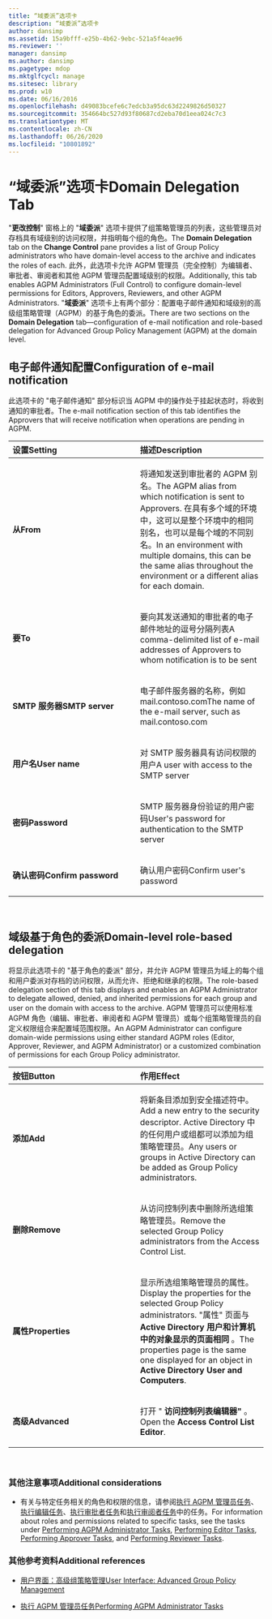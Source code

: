 ```yaml
---
title: “域委派”选项卡
description: “域委派”选项卡
author: dansimp
ms.assetid: 15a9bfff-e25b-4b62-9ebc-521a5f4eae96
ms.reviewer: ''
manager: dansimp
ms.author: dansimp
ms.pagetype: mdop
ms.mktglfcycl: manage
ms.sitesec: library
ms.prod: w10
ms.date: 06/16/2016
ms.openlocfilehash: d49083bcefe6c7edcb3a95dc63d2249826d50327
ms.sourcegitcommit: 354664bc527d93f80687cd2eba70d1eea024c7c3
ms.translationtype: MT
ms.contentlocale: zh-CN
ms.lasthandoff: 06/26/2020
ms.locfileid: "10801892"
---
```

# <span data-ttu-id="5e2c1-103">“域委派”选项卡</span><span class="sxs-lookup"><span data-stu-id="5e2c1-103">Domain Delegation Tab</span></span>


<span data-ttu-id="5e2c1-104">"**更改控制**" 窗格上的 "**域委派**" 选项卡提供了组策略管理员的列表，这些管理员对存档具有域级别的访问权限，并指明每个组的角色。</span><span class="sxs-lookup"><span data-stu-id="5e2c1-104">The **Domain Delegation** tab on the **Change Control** pane provides a list of Group Policy administrators who have domain-level access to the archive and indicates the roles of each.</span></span> <span data-ttu-id="5e2c1-105">此外，此选项卡允许 AGPM 管理员（完全控制）为编辑者、审批者、审阅者和其他 AGPM 管理员配置域级别的权限。</span><span class="sxs-lookup"><span data-stu-id="5e2c1-105">Additionally, this tab enables AGPM Administrators (Full Control) to configure domain-level permissions for Editors, Approvers, Reviewers, and other AGPM Administrators.</span></span> <span data-ttu-id="5e2c1-106">"**域委派**" 选项卡上有两个部分：配置电子邮件通知和域级别的高级组策略管理（AGPM）的基于角色的委派。</span><span class="sxs-lookup"><span data-stu-id="5e2c1-106">There are two sections on the **Domain Delegation** tab—configuration of e-mail notification and role-based delegation for Advanced Group Policy Management (AGPM) at the domain level.</span></span>

## <span data-ttu-id="5e2c1-107">电子邮件通知配置</span><span class="sxs-lookup"><span data-stu-id="5e2c1-107">Configuration of e-mail notification</span></span>


<span data-ttu-id="5e2c1-108">此选项卡的 "电子邮件通知" 部分标识当 AGPM 中的操作处于挂起状态时，将收到通知的审批者。</span><span class="sxs-lookup"><span data-stu-id="5e2c1-108">The e-mail notification section of this tab identifies the Approvers that will receive notification when operations are pending in AGPM.</span></span>

<table>
<colgroup>
<col width="50%" />
<col width="50%" />
</colgroup>
<thead>
<tr class="header">
<th align="left"><span data-ttu-id="5e2c1-109">设置</span><span class="sxs-lookup"><span data-stu-id="5e2c1-109">Setting</span></span></th>
<th align="left"><span data-ttu-id="5e2c1-110">描述</span><span class="sxs-lookup"><span data-stu-id="5e2c1-110">Description</span></span></th>
</tr>
</thead>
<tbody>
<tr class="odd">
<td align="left"><p><strong><span data-ttu-id="5e2c1-111">从</span><span class="sxs-lookup"><span data-stu-id="5e2c1-111">From</span></span></strong></p></td>
<td align="left"><p><span data-ttu-id="5e2c1-112">将通知发送到审批者的 AGPM 别名。</span><span class="sxs-lookup"><span data-stu-id="5e2c1-112">The AGPM alias from which notification is sent to Approvers.</span></span> <span data-ttu-id="5e2c1-113">在具有多个域的环境中，这可以是整个环境中的相同别名，也可以是每个域的不同别名。</span><span class="sxs-lookup"><span data-stu-id="5e2c1-113">In an environment with multiple domains, this can be the same alias throughout the environment or a different alias for each domain.</span></span></p></td>
</tr>
<tr class="even">
<td align="left"><p><strong><span data-ttu-id="5e2c1-114">要</span><span class="sxs-lookup"><span data-stu-id="5e2c1-114">To</span></span></strong></p></td>
<td align="left"><p><span data-ttu-id="5e2c1-115">要向其发送通知的审批者的电子邮件地址的逗号分隔列表</span><span class="sxs-lookup"><span data-stu-id="5e2c1-115">A comma-delimited list of e-mail addresses of Approvers to whom notification is to be sent</span></span></p></td>
</tr>
<tr class="odd">
<td align="left"><p><strong><span data-ttu-id="5e2c1-116">SMTP 服务器</span><span class="sxs-lookup"><span data-stu-id="5e2c1-116">SMTP server</span></span></strong></p></td>
<td align="left"><p><span data-ttu-id="5e2c1-117">电子邮件服务器的名称，例如 mail.contoso.com</span><span class="sxs-lookup"><span data-stu-id="5e2c1-117">The name of the e-mail server, such as mail.contoso.com</span></span></p></td>
</tr>
<tr class="even">
<td align="left"><p><strong><span data-ttu-id="5e2c1-118">用户名</span><span class="sxs-lookup"><span data-stu-id="5e2c1-118">User name</span></span></strong></p></td>
<td align="left"><p><span data-ttu-id="5e2c1-119">对 SMTP 服务器具有访问权限的用户</span><span class="sxs-lookup"><span data-stu-id="5e2c1-119">A user with access to the SMTP server</span></span></p></td>
</tr>
<tr class="odd">
<td align="left"><p><strong><span data-ttu-id="5e2c1-120">密码</span><span class="sxs-lookup"><span data-stu-id="5e2c1-120">Password</span></span></strong></p></td>
<td align="left"><p><span data-ttu-id="5e2c1-121">SMTP 服务器身份验证的用户密码</span><span class="sxs-lookup"><span data-stu-id="5e2c1-121">User's password for authentication to the SMTP server</span></span></p></td>
</tr>
<tr class="even">
<td align="left"><p><strong><span data-ttu-id="5e2c1-122">确认密码</span><span class="sxs-lookup"><span data-stu-id="5e2c1-122">Confirm password</span></span></strong></p></td>
<td align="left"><p><span data-ttu-id="5e2c1-123">确认用户密码</span><span class="sxs-lookup"><span data-stu-id="5e2c1-123">Confirm user's password</span></span></p></td>
</tr>
</tbody>
</table>

 

## <span data-ttu-id="5e2c1-124">域级基于角色的委派</span><span class="sxs-lookup"><span data-stu-id="5e2c1-124">Domain-level role-based delegation</span></span>


<span data-ttu-id="5e2c1-125">将显示此选项卡的 "基于角色的委派" 部分，并允许 AGPM 管理员为域上的每个组和用户委派对存档的访问权限，从而允许、拒绝和继承的权限。</span><span class="sxs-lookup"><span data-stu-id="5e2c1-125">The role-based delegation section of this tab displays and enables an AGPM Administrator to delegate allowed, denied, and inherited permissions for each group and user on the domain with access to the archive.</span></span> <span data-ttu-id="5e2c1-126">AGPM 管理员可以使用标准 AGPM 角色（编辑、审批者、审阅者和 AGPM 管理员）或每个组策略管理员的自定义权限组合来配置域范围权限。</span><span class="sxs-lookup"><span data-stu-id="5e2c1-126">An AGPM Administrator can configure domain-wide permissions using either standard AGPM roles (Editor, Approver, Reviewer, and AGPM Administrator) or a customized combination of permissions for each Group Policy administrator.</span></span>

<table>
<colgroup>
<col width="50%" />
<col width="50%" />
</colgroup>
<thead>
<tr class="header">
<th align="left"><span data-ttu-id="5e2c1-127">按钮</span><span class="sxs-lookup"><span data-stu-id="5e2c1-127">Button</span></span></th>
<th align="left"><span data-ttu-id="5e2c1-128">作用</span><span class="sxs-lookup"><span data-stu-id="5e2c1-128">Effect</span></span></th>
</tr>
</thead>
<tbody>
<tr class="odd">
<td align="left"><p><strong><span data-ttu-id="5e2c1-129">添加</span><span class="sxs-lookup"><span data-stu-id="5e2c1-129">Add</span></span></strong></p></td>
<td align="left"><p><span data-ttu-id="5e2c1-130">将新条目添加到安全描述符中。</span><span class="sxs-lookup"><span data-stu-id="5e2c1-130">Add a new entry to the security descriptor.</span></span> <span data-ttu-id="5e2c1-131">Active Directory 中的任何用户或组都可以添加为组策略管理员。</span><span class="sxs-lookup"><span data-stu-id="5e2c1-131">Any users or groups in Active Directory can be added as Group Policy administrators.</span></span></p></td>
</tr>
<tr class="even">
<td align="left"><p><strong><span data-ttu-id="5e2c1-132">删除</span><span class="sxs-lookup"><span data-stu-id="5e2c1-132">Remove</span></span></strong></p></td>
<td align="left"><p><span data-ttu-id="5e2c1-133">从访问控制列表中删除所选组策略管理员。</span><span class="sxs-lookup"><span data-stu-id="5e2c1-133">Remove the selected Group Policy administrators from the Access Control List.</span></span></p></td>
</tr>
<tr class="odd">
<td align="left"><p><strong><span data-ttu-id="5e2c1-134">属性</span><span class="sxs-lookup"><span data-stu-id="5e2c1-134">Properties</span></span></strong></p></td>
<td align="left"><p><span data-ttu-id="5e2c1-135">显示所选组策略管理员的属性。</span><span class="sxs-lookup"><span data-stu-id="5e2c1-135">Display the properties for the selected Group Policy administrators.</span></span> <span data-ttu-id="5e2c1-136">"属性" 页面与 <strong> Active Directory 用户和计算机中的对象显示的页面相同 </strong> 。</span><span class="sxs-lookup"><span data-stu-id="5e2c1-136">The properties page is the same one displayed for an object in <strong>Active Directory User and Computers</strong>.</span></span></p></td>
</tr>
<tr class="even">
<td align="left"><p><strong><span data-ttu-id="5e2c1-137">高级</span><span class="sxs-lookup"><span data-stu-id="5e2c1-137">Advanced</span></span></strong></p></td>
<td align="left"><p><span data-ttu-id="5e2c1-138">打开 " <strong> 访问控制列表编辑器" </strong> 。</span><span class="sxs-lookup"><span data-stu-id="5e2c1-138">Open the <strong>Access Control List Editor</strong>.</span></span></p></td>
</tr>
</tbody>
</table>

 

### <span data-ttu-id="5e2c1-139">其他注意事项</span><span class="sxs-lookup"><span data-stu-id="5e2c1-139">Additional considerations</span></span>

-   <span data-ttu-id="5e2c1-140">有关与特定任务相关的角色和权限的信息，请参阅[执行 AGPM 管理员任务](performing-agpm-administrator-tasks.md)、[执行编辑任务](performing-editor-tasks.md)、[执行审批者任务](performing-approver-tasks.md)和[执行审阅者任务](performing-reviewer-tasks.md)中的任务。</span><span class="sxs-lookup"><span data-stu-id="5e2c1-140">For information about roles and permissions related to specific tasks, see the tasks under [Performing AGPM Administrator Tasks](performing-agpm-administrator-tasks.md), [Performing Editor Tasks](performing-editor-tasks.md), [Performing Approver Tasks](performing-approver-tasks.md), and [Performing Reviewer Tasks](performing-reviewer-tasks.md).</span></span>

### <span data-ttu-id="5e2c1-141">其他参考资料</span><span class="sxs-lookup"><span data-stu-id="5e2c1-141">Additional references</span></span>

-   [<span data-ttu-id="5e2c1-142">用户界面：高级组策略管理</span><span class="sxs-lookup"><span data-stu-id="5e2c1-142">User Interface: Advanced Group Policy Management</span></span>](user-interface-advanced-group-policy-management.md)

-   [<span data-ttu-id="5e2c1-143">执行 AGPM 管理员任务</span><span class="sxs-lookup"><span data-stu-id="5e2c1-143">Performing AGPM Administrator Tasks</span></span>](performing-agpm-administrator-tasks.md)

 

 






